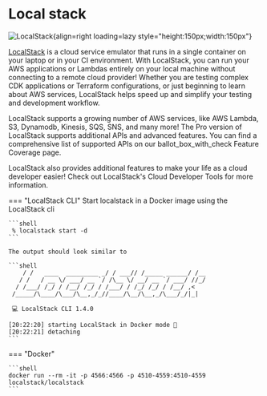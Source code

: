 # Local stack

![LocalStack](https://localstack.cloud/images/landing/laptop_stacks.svg#only-dark){align=right loading=lazy style="height:150px;width:150px"}

[LocalStack](https://github.com/localstack/localstack) is a cloud service emulator that runs in a single container on your laptop or in your CI environment. With LocalStack, you can run your AWS applications or Lambdas entirely on your local machine without connecting to a remote cloud provider! Whether you are testing complex CDK applications or Terraform configurations, or just beginning to learn about AWS services, LocalStack helps speed up and simplify your testing and development workflow.

LocalStack supports a growing number of AWS services, like AWS Lambda, S3, Dynamodb, Kinesis, SQS, SNS, and many more! The Pro version of LocalStack supports additional APIs and advanced features. You can find a comprehensive list of supported APIs on our ballot_box_with_check Feature Coverage page.

LocalStack also provides additional features to make your life as a cloud developer easier! Check out LocalStack's Cloud Developer Tools for more information.


=== "LocalStack CLI"
    Start localstack in a Docker image using the LocalStack cli

    ```shell
     % localstack start -d
    ```

    The output should look similar to

    ```shell
        / /   ____  _________ _/ / ___// /_____ ______/ /__
       / /   / __ \/ ___/ __ `/ /\__ \/ __/ __ `/ ___/ //_/
      / /___/ /_/ / /__/ /_/ / /___/ / /_/ /_/ / /__/ ,<
     /_____/\____/\___/\__,_/_//____/\__/\__,_/\___/_/|_|
    
     💻 LocalStack CLI 1.4.0
    
    [20:22:20] starting LocalStack in Docker mode 🐳
    [20:22:21] detaching
    ```

=== "Docker"
    
    ```shell
    docker run --rm -it -p 4566:4566 -p 4510-4559:4510-4559 localstack/localstack
    ```
